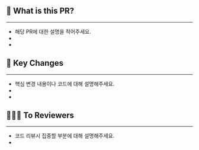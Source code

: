 ## 🔎 What is this PR?

---

- 해당 PR에 대한 설명을 적어주세요.
-
-

## 🔑 Key Changes

---

- 핵심 변경 내용이나 코드에 대해 설명해주세요.
-
-

## 🙋🏻‍♀️ To Reviewers

---

- 코드 리뷰시 집중할 부분에 대해 설명해주세요.
-
